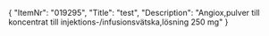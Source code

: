 {
  "ItemNr": "019295",
  "Title": "test",
  "Description": "Angiox,pulver till koncentrat till injektions-/infusionsvätska,lösning 250 mg"
}